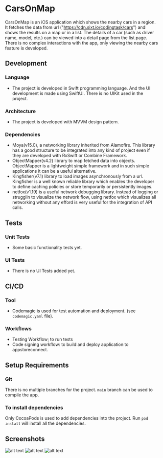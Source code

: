 # CarsOnMap

 CarsOnMap is an iOS application which shows the nearby cars in a region. It fetches the data from url ("https://cdn.sixt.io/codingtask/cars") and shows the results on a map or in a list. The details of a car (such as driver name, model, etc.) can be viewed into a detail page from the list page. There is no complex interactions with the app, only viewing the nearby cars feature is developed.

  
## Development

### Language
 - The project is developed in Swift programming language. And the UI development is made using SwiftUI. There is no UIKit used in the project.

### Architecture
 - The project is developed with MVVM design pattern. 

### Dependencies

 - Moya(v15.0), a networking library inherited from Alamofire. This library has a good structure to be integrated into any kind of project even if they are developed with RxSwift or Combine Framework.
 - ObjectMapper(v4.2) library to map fetched data into objects. ObjectMapper is a lightweight simple framework and in such simple applications it can be a useful alternative.
 - Kingfisher(v7.1) library to load images asynchronously from a url. Kingfisher is a well known reliable library which enables the developer to define caching policies or store temporarily or persistently images.
 - netfox(v1.19) is a useful network debugging library. Instead of logging or strugglin to visualize the network flow, using netfox which visualizes all networking without any efford is very useful for the integration of API calls.

## Tests

### Unit Tests
 - Some basic functionality tests yet.

### UI Tests
 - There is no UI Tests added yet.

## CI/CD

### Tool
 - Codemagic is used for test automation and deployment. (see `codemagic.yaml` file).

### Workflows

  - Testing Workflow; to run tests
  - Code signing workflow: to build and deploy application to appstoreconnect.


## Setup Requirements

### Git
 There is no multiple branches for the project. `main` branch can be used to compile the app.

### To install dependencies
 Only CocoaPods is used to add dependencies into the project. Run `pod install` will install all the dependencies.


## Screenshots
![alt text](./MAP.png?raw=true)
![alt text](./CAR_LIST.png?raw=true)
![alt text](./CAR_DETAIL.png?raw=true)